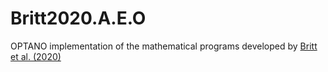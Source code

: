 # Britt2020.A.E.O
OPTANO implementation of the mathematical programs developed by [Britt et al. (2020)](https://www.doi.org/10.1504/IJOR.2020.10035229)
